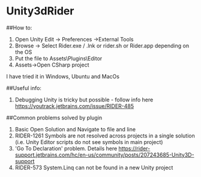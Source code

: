 # Unity3dRider

##How to:
1. Open Unity Edit -> Preferences ->External Tools
2. Browse -> Select Rider.exe / .lnk or rider.sh or Rider.app depending on the OS
3. Put the file to Assets\Plugins\Editor
4. Assets->Open CSharp project

I have tried it in Windows, Ubuntu and MacOs

##Useful info:
1. Debugging Unity is tricky but possible - follow info here https://youtrack.jetbrains.com/issue/RIDER-485

##Common problems solved by plugin
1. Basic Open Solution and Navigate to file and line
2. RIDER-1261 Symbols are not resolved across projects in a single solution (i.e. Unity Editor scripts do not see symbols in main project)
3. 'Go To Declaration' problem. Details here https://rider-support.jetbrains.com/hc/en-us/community/posts/207243685-Unity3D-support
4. RIDER-573 System.Linq can not be found in a new Unity project

